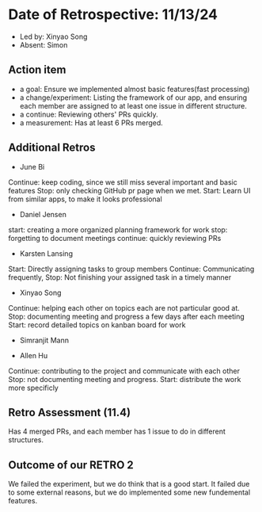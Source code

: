 # Date of Retrospective: 11/13/24

* Led by: Xinyao Song
* Absent: Simon

## Action item

* a goal: Ensure we implemented almost basic features(fast processing)
* a change/experiment: Listing the framework of our app, and ensuring each member are assigned to at least one issue in different structure.
* a continue: Reviewing others' PRs quickly.
* a measurement: Has at least 6 PRs merged.

## Additional Retros

* June Bi
  
Continue: keep coding, since we still miss several important and basic features
Stop: only checking GitHub pr page when we met.
Start: Learn UI from similar apps, to make it looks professional

* Daniel Jensen
  
start: creating a more organized planning framework for work
stop: forgetting to document meetings
continue: quickly reviewing PRs

* Karsten Lansing
  
Start: Directly assigning tasks to group members
Continue: Communicating frequently,
Stop: Not finishing your assigned task in a timely manner

* Xinyao Song

Continue: helping each other on topics each are not particular good at.
Stop: documenting meeting and progress a few days after each meeting
Start: record detailed topics on kanban board for work

* Simranjit Mann


* Allen Hu

Continue: contributing to the project and communicate with each other
Stop: not documenting meeting and progress.
Start: distribute the work more specificly

## Retro Assessment (11.4)
Has 4 merged PRs, and each member has 1 issue to do in different structures. 

## Outcome of our RETRO 2
We failed the experiment, but we do think that is a good start. It failed due to some external reasons, but we do implemented some new fundemental features.
